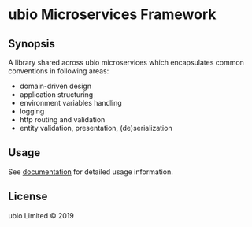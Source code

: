 # ubio Microservices Framework

## Synopsis

A library shared across ubio microservices which encapsulates common conventions in following areas:

- domain-driven design
- application structuring
- environment variables handling
- logging
- http routing and validation
- entity validation, presentation, (de)serialization

## Usage

See [documentation](docs) for detailed usage information.

## License

ubio Limited © 2019
